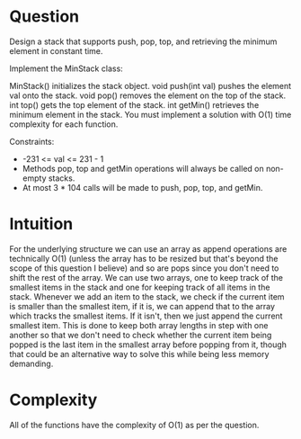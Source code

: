 # Question

Design a stack that supports push, pop, top, and retrieving the minimum element in constant time.

Implement the MinStack class:

MinStack() initializes the stack object.
void push(int val) pushes the element val onto the stack.
void pop() removes the element on the top of the stack.
int top() gets the top element of the stack.
int getMin() retrieves the minimum element in the stack.
You must implement a solution with O(1) time complexity for each function.

Constraints:

- -231 <= val <= 231 - 1
- Methods pop, top and getMin operations will always be called on non-empty stacks.
- At most 3 * 104 calls will be made to push, pop, top, and getMin.

# Intuition

For the underlying structure we can use an array as append operations are technically O(1) (unless the array has to be resized but that's beyond the scope of this question I believe) and so are pops since you don't need to shift the rest of the array. We can use two arrays, one to keep track of the smallest items in the stack and one for keeping track of all items in the stack. Whenever we add an item to the stack, we check if the current item is smaller than the smallest item, if it is, we can append that to the array which tracks the smallest items. If it isn't, then we just append the current smallest item. This is done to keep both array lengths in step with one another so that we don't need to check whether the current item being popped is the last item in the smallest array before popping from it, though that could be an alternative way to solve this while being less memory demanding. 

# Complexity

All of the functions have the complexity of O(1) as per the question. 
